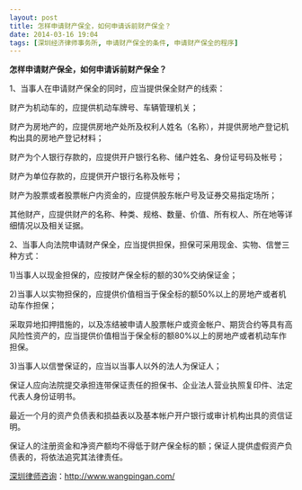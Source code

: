 ```yaml
---
layout: post
title: 怎样申请财产保全，如何申请诉前财产保全？
date: 2014-03-16 19:04
tags: [深圳经济律师事务所, 申请财产保全的条件, 申请财产保全的程序]
---
```

<strong>怎样申请财产保全，如何申请诉前财产保全？</strong>

1、当事人在申请财产保全的同时，应当提供保全财产的线索：

财产为机动车的，应提供机动车牌号、车辆管理机关；

财产为房地产的，应提供房地产处所及权利人姓名（名称），并提供房地产登记机构出具的房地产登记材料；

财产为个人银行存款的，应提供开户银行名称、储户姓名、身份证号码及帐号；

财产为单位存款的，应提供开户银行名称及帐号；

财产为股票或者股票帐户内资金的，应提供股东帐户号及证券交易指定场所；

其他财产，应提供财产的名称、种类、规格、数量、价值、所有权人、所在地等详细情况以及相关证据。

2、当事人向法院申请财产保全，应当提供担保，担保可采用现金、实物、信誉三种方式：

1)当事人以现金担保的，应按财产保全标的额的30%交纳保证金；

2)当事人以实物担保的，应提供价值相当于保全标的额50%以上的房地产或者机动车作担保；

采取异地扣押措施的，以及冻结被申请人股票帐户或资金帐户、期货合约等具有高风险性资产的，应当提供价值相当于保全标的额80%以上的房地产或者机动车作担保。

3)当事人以信誉保证的，应当以当事人以外的法人为保证人；

保证人应向法院提交承担连带保证责任的担保书、企业法人营业执照复印件、法定代表人身份证明书。

最近一个月的资产负债表和损益表以及基本帐户开户银行或审计机构出具的资信证明。

保证人的注册资金和净资产额均不得低于财产保全标的额；保证人提供虚假资产负债表的，将依法追究其法律责任。


<a href="http://www.wangpingan.com/">深圳律师咨询</a>：<a href="http://www.wangpingan.com/">http://www.wangpingan.com/</a>

